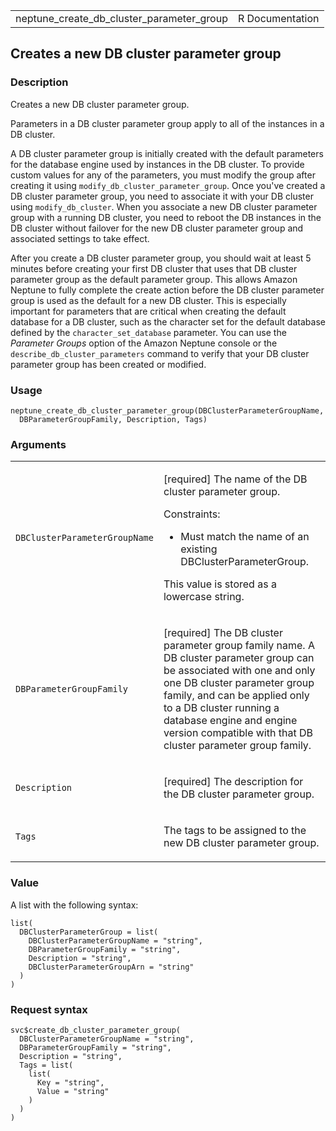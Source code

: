 <table style="width: 100%;">
<tbody>
<tr class="odd">
<td>neptune_create_db_cluster_parameter_group</td>
<td style="text-align: right;">R Documentation</td>
</tr>
</tbody>
</table>

## Creates a new DB cluster parameter group

### Description

Creates a new DB cluster parameter group.

Parameters in a DB cluster parameter group apply to all of the instances
in a DB cluster.

A DB cluster parameter group is initially created with the default
parameters for the database engine used by instances in the DB cluster.
To provide custom values for any of the parameters, you must modify the
group after creating it using `modify_db_cluster_parameter_group`. Once
you've created a DB cluster parameter group, you need to associate it
with your DB cluster using `modify_db_cluster`. When you associate a new
DB cluster parameter group with a running DB cluster, you need to reboot
the DB instances in the DB cluster without failover for the new DB
cluster parameter group and associated settings to take effect.

After you create a DB cluster parameter group, you should wait at least
5 minutes before creating your first DB cluster that uses that DB
cluster parameter group as the default parameter group. This allows
Amazon Neptune to fully complete the create action before the DB cluster
parameter group is used as the default for a new DB cluster. This is
especially important for parameters that are critical when creating the
default database for a DB cluster, such as the character set for the
default database defined by the `character_set_database` parameter. You
can use the *Parameter Groups* option of the Amazon Neptune console or
the `describe_db_cluster_parameters` command to verify that your DB
cluster parameter group has been created or modified.

### Usage

    neptune_create_db_cluster_parameter_group(DBClusterParameterGroupName,
      DBParameterGroupFamily, Description, Tags)

### Arguments

<table>
<colgroup>
<col style="width: 35%" />
<col style="width: 65%" />
</colgroup>
<tbody>
<tr class="odd">
<td><code
id="neptune_create_db_cluster_parameter_group_:_DBClusterParameterGroupName">DBClusterParameterGroupName</code></td>
<td><p>[required] The name of the DB cluster parameter group.</p>
<p>Constraints:</p>
<ul>
<li><p>Must match the name of an existing
DBClusterParameterGroup.</p></li>
</ul>
<p>This value is stored as a lowercase string.</p></td>
</tr>
<tr class="even">
<td><code
id="neptune_create_db_cluster_parameter_group_:_DBParameterGroupFamily">DBParameterGroupFamily</code></td>
<td><p>[required] The DB cluster parameter group family name. A DB
cluster parameter group can be associated with one and only one DB
cluster parameter group family, and can be applied only to a DB cluster
running a database engine and engine version compatible with that DB
cluster parameter group family.</p></td>
</tr>
<tr class="odd">
<td><code
id="neptune_create_db_cluster_parameter_group_:_Description">Description</code></td>
<td><p>[required] The description for the DB cluster parameter
group.</p></td>
</tr>
<tr class="even">
<td><code
id="neptune_create_db_cluster_parameter_group_:_Tags">Tags</code></td>
<td><p>The tags to be assigned to the new DB cluster parameter
group.</p></td>
</tr>
</tbody>
</table>

### Value

A list with the following syntax:

    list(
      DBClusterParameterGroup = list(
        DBClusterParameterGroupName = "string",
        DBParameterGroupFamily = "string",
        Description = "string",
        DBClusterParameterGroupArn = "string"
      )
    )

### Request syntax

    svc$create_db_cluster_parameter_group(
      DBClusterParameterGroupName = "string",
      DBParameterGroupFamily = "string",
      Description = "string",
      Tags = list(
        list(
          Key = "string",
          Value = "string"
        )
      )
    )
